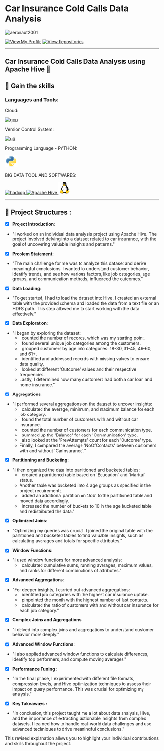 # Car Insurance Cold Calls Data Analysis
 

 <p align="left"> <img src="https://komarev.com/ghpvc/?username=aeronaut2001&label=Profile%20views&color=0e75b6&style=flat" alt="aeronaut2001" /> </p>
 
[![View My Profile](https://img.shields.io/badge/View-My_Profile-green?logo=GitHub)](https://github.com/aeronaut2001) 
 [![View Repositories](https://img.shields.io/badge/View-My_Repositories-blue?logo=GitHub)](https://github.com/aeronaut2001?tab=repositories)

---

## Car Insurance Cold Calls Data Analysis using Apache Hive 🐝
📝 Gain the skills 
---

 <h3 align="left">Languages and Tools:</h3>

<p align="left"> Cloud: </p>

<a href="https://cloud.google.com" target="_blank" rel="noreferrer"> <img src="https://www.vectorlogo.zone/logos/google_cloud/google_cloud-icon.svg" alt="gcp" width="40" height="40"/> </a> </p>

<p align="left"> Version Control System: </p>

 <a href="https://git-scm.com/" target="_blank" rel="noreferrer"> <img src="https://www.vectorlogo.zone/logos/git-scm/git-scm-icon.svg" alt="git" width="40" height="40"/> </a> </p>

<p align="left"> Programming Language - PYTHON: </p>
    <a href="https://www.python.org" target="_blank" rel="noreferrer"> <img src="https://raw.githubusercontent.com/devicons/devicon/master/icons/python/python-original.svg" alt="python" width="40" height="40"/> </a> 

<p align="left"> BIG DATA TOOL AND SOFTWARES: </p> 
  <a href="https://hadoop.apache.org/" target="_blank" rel="noreferrer"> <img src="https://www.vectorlogo.zone/logos/apache_hadoop/apache_hadoop-icon.svg" alt="hadoop" width="40" height="40"/> </a> 
  <a href="https://hive.apache.org" target="_blank" rel="noreferrer"> <img src="https://upload.wikimedia.org/wikipedia/commons/b/bb/Apache_Hive_logo.svg" alt="Apache Hive" width="40" height="40"/> </a> 
<a href="https://www.linux.org/" target="_blank" rel="noreferrer"> <img src="https://raw.githubusercontent.com/devicons/devicon/master/icons/linux/linux-original.svg" alt="linux" width="40" height="40"/> </a> </p>
 
 ---

## 📙 Project Structures :


- [x] **Project Introduction**:
- "I worked on an individual data analysis project using Apache Hive. The project involved delving into a dataset related to car insurance, with the goal of uncovering valuable insights and patterns."

- [x] **Problem Statement**:
- "The main challenge for me was to analyze this dataset and derive meaningful conclusions. I wanted to understand customer behavior, identify trends, and see how various factors, like job categories, age groups, and communication methods, influenced the outcomes."

- [x] **Data Loading**:
- "To get started, I had to load the dataset into Hive. I created an external table with the provided schema and loaded the data from a text file or an HDFS path. This step allowed me to start working with the data effectively."

- [x] **Data Exploration**:
- "I began by exploring the dataset:
  - I counted the number of records, which was my starting point.
  - I found several unique job categories among the customers.
  - I grouped customers by age into categories: 18-30, 31-45, 46-60, and 61+.
  - I identified and addressed records with missing values to ensure data quality.
  - I looked at different 'Outcome' values and their respective frequencies.
  - Lastly, I determined how many customers had both a car loan and home insurance."

- [x] **Aggregations**:
- "I performed several aggregations on the dataset to uncover insights:
  - I calculated the average, minimum, and maximum balance for each job category.
  - I found the total number of customers with and without car insurance.
  - I counted the number of customers for each communication type.
  - I summed up the 'Balance' for each 'Communication' type.
  - I also looked at the 'PrevAttempts' count for each 'Outcome' type.
  - Finally, I compared the average 'NoOfContacts' between customers with and without 'CarInsurance'."

- [x] **Partitioning and Bucketing**:
- "I then organized the data into partitioned and bucketed tables:
  - I created a partitioned table based on 'Education' and 'Marital' status.
  - Another table was bucketed into 4 age groups as specified in the project requirements.
  - I added an additional partition on 'Job' to the partitioned table and moved data accordingly.
  - I increased the number of buckets to 10 in the age bucketed table and redistributed the data."

- [x] **Optimized Joins**:
- "Optimizing my queries was crucial. I joined the original table with the partitioned and bucketed tables to find valuable insights, such as calculating averages and totals for specific attributes."

- [x] **Window Functions**:
- "I used window functions for more advanced analysis:
  - I calculated cumulative sums, running averages, maximum values, and ranks for different combinations of attributes."

- [x] **Advanced Aggregations**:
- "For deeper insights, I carried out advanced aggregations:
  - I identified job categories with the highest car insurance uptake.
  - I pinpointed the month with the highest number of last contacts.
  - I calculated the ratio of customers with and without car insurance for each job category."

- [x] **Complex Joins and Aggregations**:
- "I delved into complex joins and aggregations to understand customer behavior more deeply."

- [x] **Advanced Window Functions**:
- "I also applied advanced window functions to calculate differences, identify top performers, and compute moving averages."

- [x] **Performance Tuning :**

- "In the final phase, I experimented with different file formats, compression levels, and Hive optimization techniques to assess their impact on query performance. This was crucial for optimizing my analysis."

- [x] **Key Takeaways :**

- "In conclusion, this project taught me a lot about data analysis, Hive, and the importance of extracting actionable insights from complex datasets. I learned how to handle real-world data challenges and use advanced techniques to drive meaningful conclusions."

This revised explanation allows you to highlight your individual contributions and skills throughout the project.











































